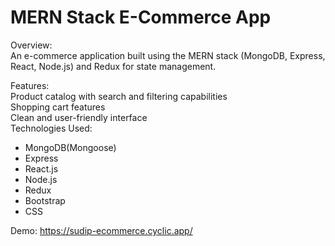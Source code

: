 <h1>MERN Stack E-Commerce App</h1>
Overview:<br>
An e-commerce application built using the MERN stack (MongoDB, Express, React, Node.js)  and Redux for state management.

Features:<br>
Product catalog with search and filtering capabilities<br>
Shopping cart features<br>
Clean and user-friendly interface<br>
Technologies Used:<br>
- MongoDB(Mongoose)<br>
- Express<br>
- React.js<br>
- Node.js<br>
- Redux<br>
- Bootstrap<br>
- CSS<br>

Demo: https://sudip-ecommerce.cyclic.app/
